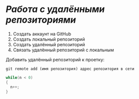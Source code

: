 # ***Работа с удалёнными репозиториями***
1. Создать аккаунт на GitHub
2. Создать локальный репозиторий
3. Создать удалённый репозиторий
4. Связать удалённый репозиторий с локальным

Добавить удалённый репозиторий к проетку:
```
git remote add (имя репозитория) адрес репозитория в сети
```
```C#
while(n < 0)
{
  n++;
}
```
